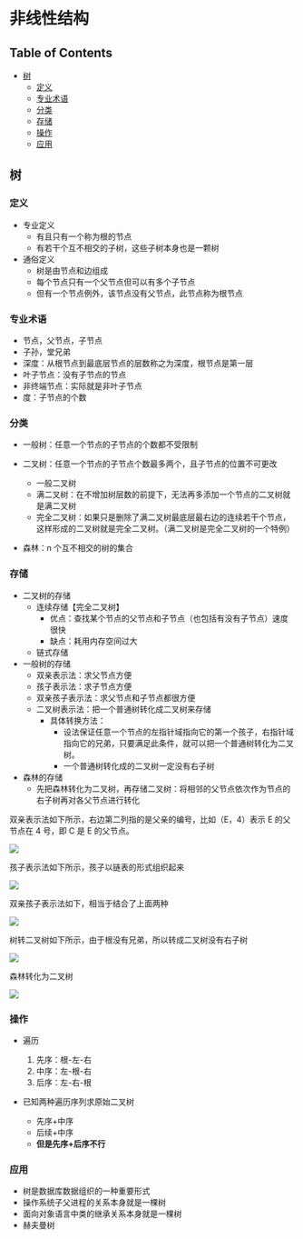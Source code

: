 # 非线性结构

## Table of Contents
- [树](#树)
	- [定义](#定义)
	- [专业术语](#专业术语)
	- [分类](#分类)
	- [存储](#存储)
	- [操作](#操作)
	- [应用](#应用)

## 树

### 定义

- 专业定义
	- 有且只有一个称为根的节点
	- 有若干个互不相交的子树，这些子树本身也是一颗树
- 通俗定义
	- 树是由节点和边组成
	- 每个节点只有一个父节点但可以有多个子节点
	- 但有一个节点例外，该节点没有父节点，此节点称为根节点

### 专业术语

- 节点，父节点，子节点
- 子孙，堂兄弟
- 深度：从根节点到最底层节点的层数称之为深度，根节点是第一层
- 叶子节点：没有子节点的节点
- 非终端节点：实际就是非叶子节点
- 度：子节点的个数

### 分类

- 一般树：任意一个节点的子节点的个数都不受限制

- 二叉树：任意一个节点的子节点个数最多两个，且子节点的位置不可更改
	- 一般二叉树
	- 满二叉树：在不增加树层数的前提下，无法再多添加一个节点的二叉树就是满二叉树
	- 完全二叉树：如果只是删除了满二叉树最底层最右边的连续若干个节点，这样形成的二叉树就是完全二叉树。（满二叉树是完全二叉树的一个特例）
- 森林：n 个互不相交的树的集合

### 存储

- 二叉树的存储
	- 连续存储【完全二叉树】
		- 优点：查找某个节点的父节点和子节点（也包括有没有子节点）速度很快
		- 缺点：耗用内存空间过大
	- 链式存储
- 一般树的存储
	- 双亲表示法：求父节点方便
	- 孩子表示法：求子节点方便
	- 双亲孩子表示法：求父节点和子节点都很方便
	- 二叉树表示法：把一个普通树转化成二叉树来存储
		- 具体转换方法：
			- 设法保证任意一个节点的左指针域指向它的第一个孩子，右指针域指向它的兄弟，只要满足此条件，就可以把一个普通树转化为二叉树。
			- 一个普通树转化成的二叉树一定没有右子树
- 森林的存储
	- 先把森林转化为二叉树，再存储二叉树：将相邻的父节点依次作为节点的右子树再对各父节点进行转化

双亲表示法如下所示，右边第二列指的是父亲的编号，比如（E，4）表示 E 的父节点在 4 号，即 C 是 E 的父节点。

![](../../../images/2020/06/hb-ds-bitree-parents-graph.jpg)

孩子表示法如下所示，孩子以链表的形式组织起来

![](../../../images/2020/06/hb-ds-bitree-children-graph.jpg)

双亲孩子表示法如下，相当于结合了上面两种

![](../../../images/2020/06/hb-ds-bitree-parents-children-graph.jpg)

树转二叉树如下所示，由于根没有兄弟，所以转成二叉树没有右子树

![](../../../images/2020/06/hb-ds-tree-bitree-graph.jpg)

森林转化为二叉树

![](../../../images/2020/06/hb-ds-forest-bitree-graph.jpg)

### 操作

- 遍历
	1. 先序：根-左-右
	2. 中序：左-根-右
	3. 后序：左-右-根

- 已知两种遍历序列求原始二叉树
	- 先序+中序
	- 后续+中序
	- **但是先序+后序不行**

### 应用

- 树是数据库数据组织的一种重要形式
- 操作系统子父进程的关系本身就是一棵树
- 面向对象语言中类的继承关系本身就是一棵树
- 赫夫曼树


